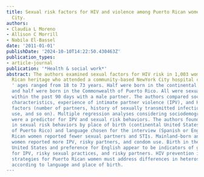 ```yaml
---
title: Sexual risk factors for HIV and violence among Puerto Rican women in New York
  City.
authors:
- Claudia L Moreno
- Allison C Morrill
- Nabila El-Bassel
date: '2011-01-01'
publishDate: '2024-10-10T14:22:50.430463Z'
publication_types:
- article-journal
publication: '*Health & social work*'
abstract: The authors examined sexual factors for HIV risk in 1,003 women of Puerto
  Rican heritage who attended a community-based NewYork City hospital clinic. Participants
  ' ages ranged from 18 to 73 years. Half were born in the continental United States,
  and half were born in the Commonwealth of Puerto Rico. All were sexually active
  within the past 90 days with a male partner. The authors compared sociodemographic
  characteristics, experience of intimate partner violence (IPV), and HIV sexual risk
  factors (number of partners, history of sexually transmitted infections [STIs],condom
  use, and so on). Multiple regression analyses considering sociodemographic characteristics
  were a predictor for IPV and sexual risk behaviors. The authors found differences
  in sexual risk behaviors by place of birth (continental United States versus Commonwealth
  of Puerto Rico) and language chosen for the interview (Spanish or English). Puerto
  Rican women reported fewer sexual partners and STIs. Mainland-born and English-preference
  women reported more IPV, risky partners, and condom use. Birth in the continental
  United States and preference for English appear to be indicators of greater risk
  for IPV, risky sexual practices, and risky partners. HIV prevention intervention
  strategies for Puerto Rican women must address differences in heterosexual risk
  according to language and place of birth.
---
```

